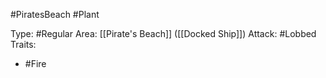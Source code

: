 #PiratesBeach #Plant 

Type: #Regular 
Area: [[Pirate's Beach]] ([[Docked Ship]])
Attack: #Lobbed
Traits:
- #Fire